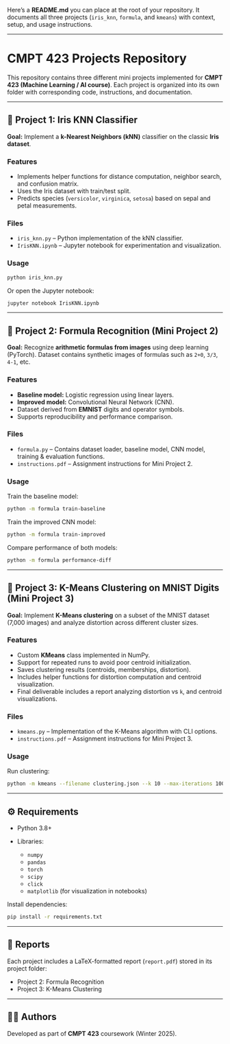 Here’s a **README.md** you can place at the root of your repository. It documents all three projects (`iris_knn`, `formula`, and `kmeans`) with context, setup, and usage instructions.

---

# CMPT 423 Projects Repository

This repository contains three different mini projects implemented for **CMPT 423 (Machine Learning / AI course)**. Each project is organized into its own folder with corresponding code, instructions, and documentation.

---

## 📂 Project 1: Iris KNN Classifier

**Goal:** Implement a **k-Nearest Neighbors (kNN)** classifier on the classic **Iris dataset**.

### Features

* Implements helper functions for distance computation, neighbor search, and confusion matrix.
* Uses the Iris dataset with train/test split.
* Predicts species (`versicolor`, `virginica`, `setosa`) based on sepal and petal measurements.

### Files

* `iris_knn.py` – Python implementation of the kNN classifier.
* `IrisKNN.ipynb` – Jupyter notebook for experimentation and visualization.

### Usage

```bash
python iris_knn.py
```

Or open the Jupyter notebook:

```bash
jupyter notebook IrisKNN.ipynb
```

---

## 📂 Project 2: Formula Recognition (Mini Project 2)

**Goal:** Recognize **arithmetic formulas from images** using deep learning (PyTorch). Dataset contains synthetic images of formulas such as `2+0`, `3/3`, `4-1`, etc.

### Features

* **Baseline model:** Logistic regression using linear layers.
* **Improved model:** Convolutional Neural Network (CNN).
* Dataset derived from **EMNIST** digits and operator symbols.
* Supports reproducibility and performance comparison.

### Files

* `formula.py` – Contains dataset loader, baseline model, CNN model, training & evaluation functions.
* `instructions.pdf` – Assignment instructions for Mini Project 2.

### Usage

Train the baseline model:

```bash
python -m formula train-baseline
```

Train the improved CNN model:

```bash
python -m formula train-improved
```

Compare performance of both models:

```bash
python -m formula performance-diff
```

---

## 📂 Project 3: K-Means Clustering on MNIST Digits (Mini Project 3)

**Goal:** Implement **K-Means clustering** on a subset of the MNIST dataset (7,000 images) and analyze distortion across different cluster sizes.

### Features

* Custom **KMeans** class implemented in NumPy.
* Support for repeated runs to avoid poor centroid initialization.
* Saves clustering results (centroids, memberships, distortion).
* Includes helper functions for distortion computation and centroid visualization.
* Final deliverable includes a report analyzing distortion vs `k`, and centroid visualizations.

### Files

* `kmeans.py` – Implementation of the K-Means algorithm with CLI options.
* `instructions.pdf` – Assignment instructions for Mini Project 3.

### Usage

Run clustering:

```bash
python -m kmeans --filename clustering.json --k 10 --max-iterations 100 --epsilon 0.001 --repeats 5
```

---

## ⚙️ Requirements

* Python 3.8+
* Libraries:

  * `numpy`
  * `pandas`
  * `torch`
  * `scipy`
  * `click`
  * `matplotlib` (for visualization in notebooks)

Install dependencies:

```bash
pip install -r requirements.txt
```

---

## 📑 Reports

Each project includes a LaTeX-formatted report (`report.pdf`) stored in its project folder:

* Project 2: Formula Recognition
* Project 3: K-Means Clustering

---

## 👨‍💻 Authors

Developed as part of **CMPT 423** coursework (Winter 2025).


